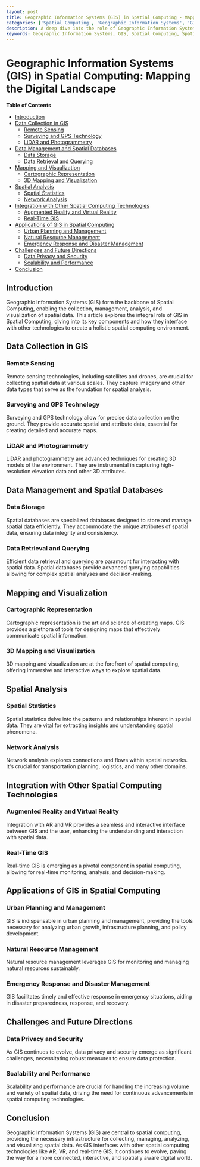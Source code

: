 ```yaml
---
layout: post
title: Geographic Information Systems (GIS) in Spatial Computing - Mapping the Digital Landscape
categories: ['Spatial Computing', 'Geographic Information Systems', 'GIS', 'Technology', 'Data Analysis']
description: A deep dive into the role of Geographic Information Systems (GIS) in Spatial Computing, exploring the intricacies of data collection, management, and spatial databases, and how they form the bedrock for spatial analysis, visualization, and augmented reality in the digital world.
keywords: Geographic Information Systems, GIS, Spatial Computing, Spatial Analysis, Data Management, Spatial Databases, Digital Mapping
---
```


# Geographic Information Systems (GIS) in Spatial Computing: Mapping the Digital Landscape

**Table of Contents**

- [Introduction](#introduction)
- [Data Collection in GIS](#data-collection-in-gis)
  - [Remote Sensing](#remote-sensing)
  - [Surveying and GPS Technology](#surveying-and-gps-technology)
  - [LiDAR and Photogrammetry](#lidar-and-photogrammetry)
- [Data Management and Spatial Databases](#data-management-and-spatial-databases)
  - [Data Storage](#data-storage)
  - [Data Retrieval and Querying](#data-retrieval-and-querying)
- [Mapping and Visualization](#mapping-and-visualization)
  - [Cartographic Representation](#cartographic-representation)
  - [3D Mapping and Visualization](#3d-mapping-and-visualization)
- [Spatial Analysis](#spatial-analysis)
  - [Spatial Statistics](#spatial-statistics)
  - [Network Analysis](#network-analysis)
- [Integration with Other Spatial Computing Technologies](#integration-with-other-spatial-computing-technologies)
  - [Augmented Reality and Virtual Reality](#augmented-reality-and-virtual-reality)
  - [Real-Time GIS](#real-time-gis)
- [Applications of GIS in Spatial Computing](#applications-of-gis-in-spatial-computing)
  - [Urban Planning and Management](#urban-planning-and-management)
  - [Natural Resource Management](#natural-resource-management)
  - [Emergency Response and Disaster Management](#emergency-response-and-disaster-management)
- [Challenges and Future Directions](#challenges-and-future-directions)
  - [Data Privacy and Security](#data-privacy-and-security)
  - [Scalability and Performance](#scalability-and-performance)
- [Conclusion](#conclusion)

## Introduction

Geographic Information Systems (GIS) form the backbone of Spatial Computing, enabling the collection, management, analysis, and visualization of spatial data. This article explores the integral role of GIS in Spatial Computing, diving into its key components and how they interface with other technologies to create a holistic spatial computing environment.

## Data Collection in GIS

### Remote Sensing

Remote sensing technologies, including satellites and drones, are crucial for collecting spatial data at various scales. They capture imagery and other data types that serve as the foundation for spatial analysis.

### Surveying and GPS Technology

Surveying and GPS technology allow for precise data collection on the ground. They provide accurate spatial and attribute data, essential for creating detailed and accurate maps.

### LiDAR and Photogrammetry

LiDAR and photogrammetry are advanced techniques for creating 3D models of the environment. They are instrumental in capturing high-resolution elevation data and other 3D attributes.

## Data Management and Spatial Databases

### Data Storage

Spatial databases are specialized databases designed to store and manage spatial data efficiently. They accommodate the unique attributes of spatial data, ensuring data integrity and consistency.

### Data Retrieval and Querying

Efficient data retrieval and querying are paramount for interacting with spatial data. Spatial databases provide advanced querying capabilities allowing for complex spatial analyses and decision-making.

## Mapping and Visualization

### Cartographic Representation

Cartographic representation is the art and science of creating maps. GIS provides a plethora of tools for designing maps that effectively communicate spatial information.

### 3D Mapping and Visualization

3D mapping and visualization are at the forefront of spatial computing, offering immersive and interactive ways to explore spatial data.

## Spatial Analysis

### Spatial Statistics

Spatial statistics delve into the patterns and relationships inherent in spatial data. They are vital for extracting insights and understanding spatial phenomena.

### Network Analysis

Network analysis explores connections and flows within spatial networks. It's crucial for transportation planning, logistics, and many other domains.

## Integration with Other Spatial Computing Technologies

### Augmented Reality and Virtual Reality

Integration with AR and VR provides a seamless and interactive interface between GIS and the user, enhancing the understanding and interaction with spatial data.

### Real-Time GIS

Real-time GIS is emerging as a pivotal component in spatial computing, allowing for real-time monitoring, analysis, and decision-making.

## Applications of GIS in Spatial Computing

### Urban Planning and Management

GIS is indispensable in urban planning and management, providing the tools necessary for analyzing urban growth, infrastructure planning, and policy development.

### Natural Resource Management

Natural resource management leverages GIS for monitoring and managing natural resources sustainably.

### Emergency Response and Disaster Management

GIS facilitates timely and effective response in emergency situations, aiding in disaster preparedness, response, and recovery.

## Challenges and Future Directions

### Data Privacy and Security

As GIS continues to evolve, data privacy and security emerge as significant challenges, necessitating robust measures to ensure data protection.

### Scalability and Performance

Scalability and performance are crucial for handling the increasing volume and variety of spatial data, driving the need for continuous advancements in spatial computing technologies.

## Conclusion

Geographic Information Systems (GIS) are central to spatial computing, providing the necessary infrastructure for collecting, managing, analyzing, and visualizing spatial data. As GIS interfaces with other spatial computing technologies like AR, VR, and real-time GIS, it continues to evolve, paving the way for a more connected, interactive, and spatially aware digital world.
